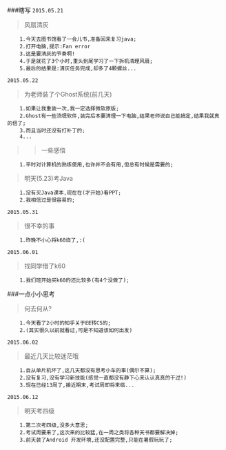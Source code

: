 ###瞎写
`2015.05.21`

>风扇清灰

        1.今天去图书馆看了一会儿书,准备回来复习java;
        2.打开电脑,提示:Fan error
        3.这是要清灰的节奏啊!
        4.于是就花了3个小时,重头到尾学习了一下拆机清理风扇;
        5.最后的结果是:清灰任务完成,却多了4颗螺丝...

`2015.05.22`
>为老师装了个Ghost系统(前几天)

        1.如果让我重装一次,我一定选择微软原版;
        2.Ghost有一些流氓软件,装完后本要清理一下电脑,结果老师说自己能搞定,结果我就真的信了;
        3.而且当时还没有打补丁的;
        4...
>>一些感悟
        
        1.平时对计算机的熟练使用,也许并不会有用,但总有时候是需要的;
        
>明天(5.23)考Java

        1.没有买Java课本,现在在(才开始)看PPT;
        2.我相信过是很容易的;

`2015.05.31`
>很不幸的事

        1.昨晚不小心将k60烧了,:(

`2015.06.01`
>找同学借了k60

        1.我们班开始买k60的还比较多(有4个没做了);
        
###一点小小思考
>何去何从?

        1.今天看了2小时的知乎关于EE转CS的;
        2.(其实很久以前就看过,可是不知道该如何出发)
        
`2015.06.02`
>最近几天比较迷茫哦

        1.自从单片机坏了,这几天都没有思考小车的事(偶尔不算);
        2.没有复习,没有学习新技能(感觉一直都没有静下心来认认真真的干过!)
        3.现在已经13周了,接近期末,考试周即将来临...

`2015.06.12`
>明天考四级

        1.第二次考四级,没多大意思;
        2.考试周要来了,这次来的比较猛,在一周之类将各种天书都要解决掉;
        3.前天装了Android 开发环境,还没配置完整,只能在暑假玩玩了;
